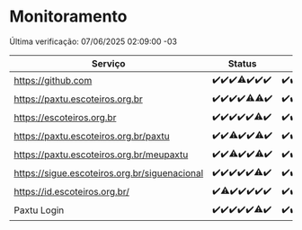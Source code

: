 # Monitoramento

Última verificação: 07/06/2025 02:09:00 -03

|Serviço|Status|Últimas 24h|
|---|---|---|
|https://github.com|<span title="2025-05-31: OK=23">✔️</span><span title="2025-06-01: OK=22">✔️</span><span title="2025-06-02: OK=23">✔️</span><span title="2025-06-03: OK=22, Falhas=1">⚠️</span><span title="2025-06-04: OK=23">✔️</span><span title="2025-06-05: OK=22">✔️</span><span title="2025-06-06: OK=4">✔️</span>|<span title="06/06/2025 02:10:00 -03 : 200">✔️</span><span title="06/06/2025 03:14:00 -03 : 200">✔️</span><span title="06/06/2025 04:09:00 -03 : 200">✔️</span><span title="06/06/2025 05:13:00 -03 : 200">✔️</span><span title="06/06/2025 06:10:00 -03 : 200">✔️</span><span title="06/06/2025 07:10:00 -03 : 200">✔️</span><span title="06/06/2025 08:08:00 -03 : 200">✔️</span><span title="06/06/2025 09:17:00 -03 : 200">✔️</span><span title="06/06/2025 10:23:00 -03 : 200">✔️</span><span title="06/06/2025 11:09:00 -03 : 200">✔️</span><span title="06/06/2025 12:08:00 -03 : 200">✔️</span><span title="06/06/2025 13:12:00 -03 : 200">✔️</span><span title="06/06/2025 14:09:00 -03 : 200">✔️</span><span title="06/06/2025 15:13:00 -03 : 200">✔️</span><span title="06/06/2025 16:07:00 -03 : 200">✔️</span><span title="06/06/2025 17:11:00 -03 : 200">✔️</span><span title="06/06/2025 18:08:00 -03 : 200">✔️</span><span title="06/06/2025 19:09:00 -03 : 200">✔️</span><span title="06/06/2025 20:09:00 -03 : 200">✔️</span><span title="06/06/2025 21:47:00 -03 : 200">✔️</span><span title="06/06/2025 23:28:00 -03 : 200">✔️</span><span title="07/06/2025 00:37:00 -03 : 200">✔️</span><span title="07/06/2025 01:12:00 -03 : 200">✔️</span><span title="07/06/2025 02:09:00 -03 : 200">✔️</span>|
|https://paxtu.escoteiros.org.br|<span title="2025-05-31: OK=23">✔️</span><span title="2025-06-01: OK=22">✔️</span><span title="2025-06-02: OK=23">✔️</span><span title="2025-06-03: OK=23">✔️</span><span title="2025-06-04: OK=22, Falhas=1">⚠️</span><span title="2025-06-05: OK=21, Falhas=1">⚠️</span><span title="2025-06-06: OK=4">✔️</span>|<span title="06/06/2025 02:10:00 -03 : 200">✔️</span><span title="06/06/2025 03:14:00 -03 : 200">✔️</span><span title="06/06/2025 04:09:00 -03 : 200">✔️</span><span title="06/06/2025 05:13:00 -03 : 200">✔️</span><span title="06/06/2025 06:10:00 -03 : 200">✔️</span><span title="06/06/2025 07:10:00 -03 : 200">✔️</span><span title="06/06/2025 08:08:00 -03 : 200">✔️</span><span title="06/06/2025 09:17:00 -03 : 200">✔️</span><span title="06/06/2025 10:23:00 -03 : 200">✔️</span><span title="06/06/2025 11:09:00 -03 : 200">✔️</span><span title="06/06/2025 12:08:00 -03 : 200">✔️</span><span title="06/06/2025 13:12:00 -03 : 200">✔️</span><span title="06/06/2025 14:09:00 -03 : 0">❌</span><span title="06/06/2025 15:13:00 -03 : 200">✔️</span><span title="06/06/2025 16:07:00 -03 : 200">✔️</span><span title="06/06/2025 17:11:00 -03 : 200">✔️</span><span title="06/06/2025 18:08:00 -03 : 200">✔️</span><span title="06/06/2025 19:09:00 -03 : 200">✔️</span><span title="06/06/2025 20:09:00 -03 : 200">✔️</span><span title="06/06/2025 21:47:00 -03 : 200">✔️</span><span title="06/06/2025 23:28:00 -03 : 200">✔️</span><span title="07/06/2025 00:37:00 -03 : 200">✔️</span><span title="07/06/2025 01:12:00 -03 : 200">✔️</span><span title="07/06/2025 02:09:00 -03 : 200">✔️</span>|
|https://escoteiros.org.br|<span title="2025-05-31: OK=23">✔️</span><span title="2025-06-01: OK=22">✔️</span><span title="2025-06-02: OK=23">✔️</span><span title="2025-06-03: OK=23">✔️</span><span title="2025-06-04: OK=23">✔️</span><span title="2025-06-05: OK=21, Falhas=1">⚠️</span><span title="2025-06-06: OK=4">✔️</span>|<span title="06/06/2025 02:10:00 -03 : 200">✔️</span><span title="06/06/2025 03:14:00 -03 : 200">✔️</span><span title="06/06/2025 04:09:00 -03 : 200">✔️</span><span title="06/06/2025 05:13:00 -03 : 200">✔️</span><span title="06/06/2025 06:10:00 -03 : 200">✔️</span><span title="06/06/2025 07:10:00 -03 : 200">✔️</span><span title="06/06/2025 08:08:00 -03 : 200">✔️</span><span title="06/06/2025 09:17:00 -03 : 200">✔️</span><span title="06/06/2025 10:23:00 -03 : 200">✔️</span><span title="06/06/2025 11:09:00 -03 : 200">✔️</span><span title="06/06/2025 12:08:00 -03 : 200">✔️</span><span title="06/06/2025 13:12:00 -03 : 200">✔️</span><span title="06/06/2025 14:09:00 -03 : 200">✔️</span><span title="06/06/2025 15:13:00 -03 : 200">✔️</span><span title="06/06/2025 16:07:00 -03 : 200">✔️</span><span title="06/06/2025 17:11:00 -03 : 200">✔️</span><span title="06/06/2025 18:08:00 -03 : 200">✔️</span><span title="06/06/2025 19:09:00 -03 : 200">✔️</span><span title="06/06/2025 20:09:00 -03 : 200">✔️</span><span title="06/06/2025 21:47:00 -03 : 200">✔️</span><span title="06/06/2025 23:28:00 -03 : 200">✔️</span><span title="07/06/2025 00:37:00 -03 : 200">✔️</span><span title="07/06/2025 01:12:00 -03 : 200">✔️</span><span title="07/06/2025 02:09:00 -03 : 200">✔️</span>|
|https://paxtu.escoteiros.org.br/paxtu|<span title="2025-05-31: OK=23">✔️</span><span title="2025-06-01: OK=22">✔️</span><span title="2025-06-02: OK=22, Falhas=1">⚠️</span><span title="2025-06-03: OK=23">✔️</span><span title="2025-06-04: OK=23">✔️</span><span title="2025-06-05: OK=21, Falhas=1">⚠️</span><span title="2025-06-06: OK=4">✔️</span>|<span title="06/06/2025 02:10:00 -03 : 200">✔️</span><span title="06/06/2025 03:14:00 -03 : 200">✔️</span><span title="06/06/2025 04:09:00 -03 : 200">✔️</span><span title="06/06/2025 05:13:00 -03 : 200">✔️</span><span title="06/06/2025 06:10:00 -03 : 200">✔️</span><span title="06/06/2025 07:10:00 -03 : 200">✔️</span><span title="06/06/2025 08:08:00 -03 : 200">✔️</span><span title="06/06/2025 09:17:00 -03 : 200">✔️</span><span title="06/06/2025 10:23:00 -03 : 200">✔️</span><span title="06/06/2025 11:09:00 -03 : 200">✔️</span><span title="06/06/2025 12:08:00 -03 : 200">✔️</span><span title="06/06/2025 13:12:00 -03 : 200">✔️</span><span title="06/06/2025 14:09:00 -03 : 200">✔️</span><span title="06/06/2025 15:13:00 -03 : 200">✔️</span><span title="06/06/2025 16:07:00 -03 : 200">✔️</span><span title="06/06/2025 17:11:00 -03 : 200">✔️</span><span title="06/06/2025 18:08:00 -03 : 200">✔️</span><span title="06/06/2025 19:09:00 -03 : 200">✔️</span><span title="06/06/2025 20:09:00 -03 : 0">❌</span><span title="06/06/2025 21:47:00 -03 : 200">✔️</span><span title="06/06/2025 23:28:00 -03 : 200">✔️</span><span title="07/06/2025 00:37:00 -03 : 200">✔️</span><span title="07/06/2025 01:12:00 -03 : 200">✔️</span><span title="07/06/2025 02:09:00 -03 : 200">✔️</span>|
|https://paxtu.escoteiros.org.br/meupaxtu|<span title="2025-05-31: OK=23">✔️</span><span title="2025-06-01: OK=22">✔️</span><span title="2025-06-02: OK=21, Falhas=2">⚠️</span><span title="2025-06-03: OK=23">✔️</span><span title="2025-06-04: OK=23">✔️</span><span title="2025-06-05: OK=21, Falhas=1">⚠️</span><span title="2025-06-06: OK=4">✔️</span>|<span title="06/06/2025 02:10:00 -03 : 200">✔️</span><span title="06/06/2025 03:14:00 -03 : 200">✔️</span><span title="06/06/2025 04:09:00 -03 : 200">✔️</span><span title="06/06/2025 05:13:00 -03 : 200">✔️</span><span title="06/06/2025 06:10:00 -03 : 200">✔️</span><span title="06/06/2025 07:10:00 -03 : 200">✔️</span><span title="06/06/2025 08:08:00 -03 : 200">✔️</span><span title="06/06/2025 09:17:00 -03 : 200">✔️</span><span title="06/06/2025 10:23:00 -03 : 200">✔️</span><span title="06/06/2025 11:09:00 -03 : 200">✔️</span><span title="06/06/2025 12:08:00 -03 : 200">✔️</span><span title="06/06/2025 13:12:00 -03 : 200">✔️</span><span title="06/06/2025 14:09:00 -03 : 200">✔️</span><span title="06/06/2025 15:13:00 -03 : 200">✔️</span><span title="06/06/2025 16:07:00 -03 : 200">✔️</span><span title="06/06/2025 17:11:00 -03 : 200">✔️</span><span title="06/06/2025 18:08:00 -03 : 200">✔️</span><span title="06/06/2025 19:09:00 -03 : 200">✔️</span><span title="06/06/2025 20:09:00 -03 : 200">✔️</span><span title="06/06/2025 21:47:00 -03 : 200">✔️</span><span title="06/06/2025 23:28:00 -03 : 200">✔️</span><span title="07/06/2025 00:37:00 -03 : 200">✔️</span><span title="07/06/2025 01:12:00 -03 : 200">✔️</span><span title="07/06/2025 02:09:00 -03 : 200">✔️</span>|
|https://sigue.escoteiros.org.br/siguenacional|<span title="2025-05-31: OK=23">✔️</span><span title="2025-06-01: OK=22">✔️</span><span title="2025-06-02: OK=23">✔️</span><span title="2025-06-03: OK=23">✔️</span><span title="2025-06-04: OK=23">✔️</span><span title="2025-06-05: OK=21, Falhas=1">⚠️</span><span title="2025-06-06: OK=4">✔️</span>|<span title="06/06/2025 02:10:00 -03 : 200">✔️</span><span title="06/06/2025 03:14:00 -03 : 200">✔️</span><span title="06/06/2025 04:09:00 -03 : 200">✔️</span><span title="06/06/2025 05:13:00 -03 : 200">✔️</span><span title="06/06/2025 06:10:00 -03 : 200">✔️</span><span title="06/06/2025 07:10:00 -03 : 200">✔️</span><span title="06/06/2025 08:08:00 -03 : 200">✔️</span><span title="06/06/2025 09:18:00 -03 : 200">✔️</span><span title="06/06/2025 10:23:00 -03 : 200">✔️</span><span title="06/06/2025 11:09:00 -03 : 200">✔️</span><span title="06/06/2025 12:08:00 -03 : 200">✔️</span><span title="06/06/2025 13:12:00 -03 : 200">✔️</span><span title="06/06/2025 14:09:00 -03 : 200">✔️</span><span title="06/06/2025 15:13:00 -03 : 200">✔️</span><span title="06/06/2025 16:07:00 -03 : 200">✔️</span><span title="06/06/2025 17:11:00 -03 : 200">✔️</span><span title="06/06/2025 18:08:00 -03 : 200">✔️</span><span title="06/06/2025 19:09:00 -03 : 200">✔️</span><span title="06/06/2025 20:09:00 -03 : 200">✔️</span><span title="06/06/2025 21:47:00 -03 : 200">✔️</span><span title="06/06/2025 23:28:00 -03 : 200">✔️</span><span title="07/06/2025 00:37:00 -03 : 200">✔️</span><span title="07/06/2025 01:12:00 -03 : 200">✔️</span><span title="07/06/2025 02:09:00 -03 : 200">✔️</span>|
|https://id.escoteiros.org.br/|<span title="2025-05-31: OK=23">✔️</span><span title="2025-06-01: OK=21, Falhas=1">⚠️</span><span title="2025-06-02: OK=23">✔️</span><span title="2025-06-03: OK=23">✔️</span><span title="2025-06-04: OK=23">✔️</span><span title="2025-06-05: OK=22">✔️</span><span title="2025-06-06: OK=4">✔️</span>|<span title="06/06/2025 02:10:00 -03 : 200">✔️</span><span title="06/06/2025 03:14:00 -03 : 200">✔️</span><span title="06/06/2025 04:09:00 -03 : 200">✔️</span><span title="06/06/2025 05:13:00 -03 : 200">✔️</span><span title="06/06/2025 06:10:00 -03 : 200">✔️</span><span title="06/06/2025 07:10:00 -03 : 200">✔️</span><span title="06/06/2025 08:08:00 -03 : 200">✔️</span><span title="06/06/2025 09:18:00 -03 : 200">✔️</span><span title="06/06/2025 10:23:00 -03 : 200">✔️</span><span title="06/06/2025 11:09:00 -03 : 200">✔️</span><span title="06/06/2025 12:08:00 -03 : 200">✔️</span><span title="06/06/2025 13:12:00 -03 : 200">✔️</span><span title="06/06/2025 14:09:00 -03 : 200">✔️</span><span title="06/06/2025 15:13:00 -03 : 200">✔️</span><span title="06/06/2025 16:07:00 -03 : 200">✔️</span><span title="06/06/2025 17:11:00 -03 : 200">✔️</span><span title="06/06/2025 18:08:00 -03 : 200">✔️</span><span title="06/06/2025 19:09:00 -03 : 200">✔️</span><span title="06/06/2025 20:09:00 -03 : 200">✔️</span><span title="06/06/2025 21:47:00 -03 : 200">✔️</span><span title="06/06/2025 23:28:00 -03 : 200">✔️</span><span title="07/06/2025 00:37:00 -03 : 200">✔️</span><span title="07/06/2025 01:12:00 -03 : 200">✔️</span><span title="07/06/2025 02:09:00 -03 : 200">✔️</span>|
|Paxtu Login|<span title="2025-05-31: OK=23">✔️</span><span title="2025-06-01: OK=22">✔️</span><span title="2025-06-02: OK=23">✔️</span><span title="2025-06-03: OK=23">✔️</span><span title="2025-06-04: OK=23">✔️</span><span title="2025-06-05: OK=21, Falhas=1">⚠️</span><span title="2025-06-06: OK=4">✔️</span>|<span title="06/06/2025 02:10:00 -03 : 200">✔️</span><span title="06/06/2025 03:14:00 -03 : 200">✔️</span><span title="06/06/2025 04:09:00 -03 : 200">✔️</span><span title="06/06/2025 05:13:00 -03 : 200">✔️</span><span title="06/06/2025 06:10:00 -03 : 200">✔️</span><span title="06/06/2025 07:10:00 -03 : 200">✔️</span><span title="06/06/2025 08:08:00 -03 : 200">✔️</span><span title="06/06/2025 09:18:00 -03 : 200">✔️</span><span title="06/06/2025 10:23:00 -03 : 200">✔️</span><span title="06/06/2025 11:09:00 -03 : 200">✔️</span><span title="06/06/2025 12:08:00 -03 : 200">✔️</span><span title="06/06/2025 13:12:00 -03 : 200">✔️</span><span title="06/06/2025 14:09:00 -03 : 200">✔️</span><span title="06/06/2025 15:13:00 -03 : 200">✔️</span><span title="06/06/2025 16:07:00 -03 : 200">✔️</span><span title="06/06/2025 17:11:00 -03 : 200">✔️</span><span title="06/06/2025 18:08:00 -03 : 200">✔️</span><span title="06/06/2025 19:09:00 -03 : 200">✔️</span><span title="06/06/2025 20:09:00 -03 : 200">✔️</span><span title="06/06/2025 21:47:00 -03 : 200">✔️</span><span title="06/06/2025 23:28:00 -03 : 200">✔️</span><span title="07/06/2025 00:37:00 -03 : 200">✔️</span><span title="07/06/2025 01:13:00 -03 : 200">✔️</span><span title="07/06/2025 02:09:00 -03 : 200">✔️</span>|
